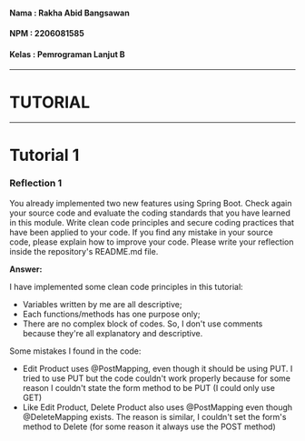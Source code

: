 #### Nama    : Rakha Abid Bangsawan
#### NPM     : 2206081585
#### Kelas   : Pemrograman Lanjut B

---

# TUTORIAL

---
# Tutorial 1

### Reflection 1

You already implemented two new features using Spring Boot. Check again your source code and evaluate the coding standards that you have learned in this module. Write clean code principles and secure coding practices that have been applied to your code.  If you find any mistake in your source code, please explain how to improve your code. Please write your reflection inside the repository's README.md file.

**Answer:** 

I have implemented some clean code principles in this tutorial:
- Variables written by me are all descriptive;
- Each functions/methods has one purpose only;
- There are no complex block of codes. So, I don't use comments because they're all explanatory and descriptive.

Some mistakes I found in the code:
- Edit Product uses @PostMapping, even though it should be using PUT. I tried to use PUT but the code couldn't work properly because for some reason I couldn't state the form method to be PUT (I could only use GET)
- Like Edit Product, Delete Product also uses @PostMapping even though @DeleteMapping exists. The reason is similar, I couldn't set the form's method to Delete (for some reason it always use the POST method)
